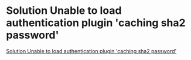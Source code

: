 # Solution Unable to load authentication plugin 'caching sha2 password'
[Solution Unable to load authentication plugin 'caching sha2 password'](https://aiwithcloud.com/2022/09/19/solution_unable_to_load_authentication_plugin_caching_sha2_password/)